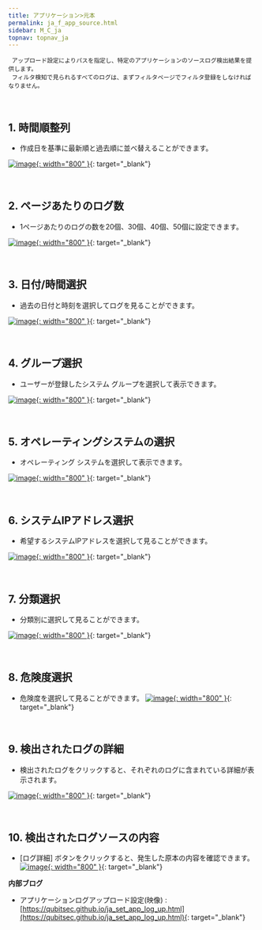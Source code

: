 ```yaml
---
title: アプリケーション>元本
permalink: ja_f_app_source.html
sidebar: M_C_ja
topnav: topnav_ja
---
```


     アップロード設定によりパスを指定し、特定のアプリケーションのソースログ検出結果を提供します。
     フィルタ検知で見られるすべてのログは、まずフィルタページでフィルタ登録をしなければなりません。

<br />

## 1. 時間順整列
- 作成日を基準に最新順と過去順に並べ替えることができます。

 [![image](/docs/images/Manual/common/filter/source/1.png){: width="800" }](/docs/images/Manual/common/filter/source/1.png){: target="_blank"}

<br />

## 2. ページあたりのログ数
- 1ページあたりのログの数を20個、30個、40個、50個に設定できます。

[![image](/docs/images/Manual/common/filter/source/2.png){: width="800" }](/docs/images/Manual/common/filter/source/2.png){: target="_blank"}
 
<br />

## 3. 日付/時間選択
- 過去の日付と時刻を選択してログを見ることができます。

[![image](/docs/images/Manual/common/filter/source/3.png){: width="800" }](/docs/images/Manual/common/filter/source/3.png){: target="_blank"}

<br />

## 4. グループ選択
- ユーザーが登録したシステム グループを選択して表示できます。

[![image](/docs/images/Manual/common/filter/source/4.png){: width="800" }](/docs/images/Manual/common/filter/source/4.png){: target="_blank"}
 
<br />

## 5. オペレーティングシステムの選択
- オペレーティング システムを選択して表示できます。

[![image](/docs/images/Manual/common/filter/source/5.png){: width="800" }](/docs/images/Manual/common/filter/source/5.png){: target="_blank"}
 
<br />

## 6. システムIPアドレス選択
- 希望するシステムIPアドレスを選択して見ることができます。

[![image](/docs/images/Manual/common/filter/source/6.png){: width="800" }](/docs/images/Manual/common/filter/source/6.png){: target="_blank"}

<br />

## 7. 分類選択
- 分類別に選択して見ることができます。

[![image](/docs/images/Manual/common/filter/source/7.png){: width="800" }](/docs/images/Manual/common/filter/source/7.png){: target="_blank"}

<br />

## 8. 危険度選択
- 危険度を選択して見ることができます。
[![image](/docs/images/Manual/common/filter/source/8.png){: width="800" }](/docs/images/Manual/common/filter/source/8.png){: target="_blank"}

<br />

## 9. 検出されたログの詳細
- 検出されたログをクリックすると、それぞれのログに含まれている詳細が表示されます。

[![image](/docs/images/Manual/common/filter/source/9.png){: width="800" }](/docs/images/Manual/common/filter/source/9.png){: target="_blank"}
 
<br />

## 10. 検出されたログソースの内容
- [ログ詳細] ボタンをクリックすると、発生した原本の内容を確認できます。
[![image](/docs/images/Manual/common/filter/source/10.png){: width="800" }](/docs/images/Manual/common/filter/source/10.png){: target="_blank"}


 **内部ブログ**

- アプリケーションログアップロード設定(映像) : [https://qubitsec.github.io/ja_set_app_log_up.html](https://qubitsec.github.io/ja_set_app_log_up.html){: target="_blank"}